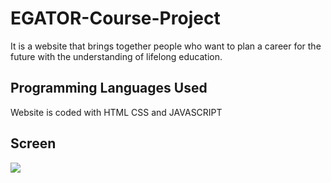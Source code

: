 <h1> EGATOR-Course-Project </h1>

It is a website that brings together people who want to plan a career for the future with the understanding of lifelong education.

<h2> Programming Languages Used</h2>

Website is coded with HTML CSS and JAVASCRIPT

<h2>Screen </h2>

![](Screen.gif)
